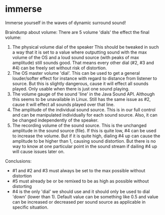 # immerse
Immerse yourself in the waves of dynamic surround sound!



Braindump about volume:
There are 5 volume 'dials' the effect the final volume:
  1. The physical volume dial of the speaker
     This should be tweaked in such a way that it is set to a value where outputting sound with the max volume of the OS
     and a loud sound source (with peaks of max amplitude) still sounds good. That means every other dial (#2, #3 and #4) can be freely set
     without risk of distortion.
  2. The OS master volume 'dial'. This can be used to get a general louder/softer effect for instance with regard to distance
     from listener to source. But this is slightly dangerous, cause it will effect all sounds played. Only usable when there is just one sound playing.
  3. The volume gauge of the sound 'line' in the Java Sound API. Although this seems to be unavailable in Linux. Still has the same issue as #2,
     cause it will effect all sounds played over that line.
  4. The amplitude of the individual sound source. This is in our full control and can be manipulated individually for each sound source.
     Also, it can be changed independently of the speaker.
  5. The recording volume of the sound source. This is the unchanged amplitude in the sound source (file). If this is quite low, #4 can be used to
     increase the volume. But if it is quite high, dialing #4 up can cause the amplitude to be higher than 1, causing sound distortion.
     But there is no way to know at one particular point in the sound stream if dailing #4 up will cause issues later on.

Conclusions:
- #1 and #2 and #3 must always be set to the max possible without distortion
- #5 must already be or be remixed to be as high as possible without distorting
- #4 is the only 'dial' we should use and it should only be used to dial 'down' (lower than 1).
     Default value can be something like 0.5 and value can be increased or decreased per sound source as applicable in specific situation.
